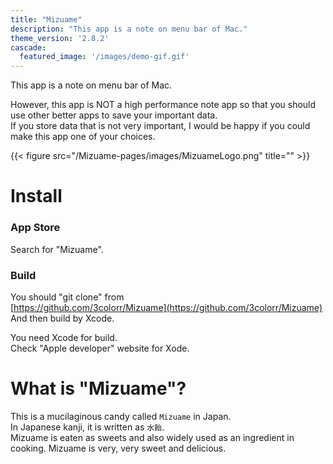 ```yaml
---
title: "Mizuame"
description: "This app is a note on menu bar of Mac."
theme_version: '2.8.2'
cascade:
  featured_image: '/images/demo-gif.gif'
---
```

This app is a note on menu bar of Mac.  

However, this app is NOT a high performance note app so that you should use other better apps to save your important data.  
If you store data that is not very important, I would be happy if you could make this app one of your choices.

{{< figure src="/Mizuame-pages/images/MizuameLogo.png" title="" >}}

# Install
### App Store
Search for "Mizuame".  

### Build
You should "git clone" from  
[https://github.com/3colorr/Mizuame](https://github.com/3colorr/Mizuame)  
And then build by Xcode.

You need Xcode for build.  
Check "Apple developer" website for Xode.  

# What is "Mizuame"?
This is a mucilaginous candy called `Mizuame` in Japan.  
In Japanese kanji, it is written as `水飴`.  
Mizuame is eaten as sweets and also widely used as an ingredient in cooking. Mizuame is very, very sweet and delicious.


